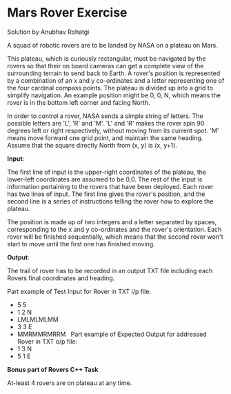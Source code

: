 # Mars Rover Exercise

Solution by Anubhav Rohatgi

A squad of robotic rovers are to be landed by NASA on a plateau on Mars.

This plateau, which is curiously rectangular, must be navigated by the rovers so that their on board cameras can get a complete view of the surrounding terrain to send back to Earth.
A rover's position is represented by a combination of an x and y co-ordinates and a letter representing one of the four cardinal compass points. The plateau is divided up into a grid to simplify navigation. An example position might be 0, 0, N, which means the rover is in the bottom left corner and facing North.

In order to control a rover, NASA sends a simple string of letters. The possible letters are 'L', 'R' and 'M'. 'L' and 'R' makes the rover spin 90 degrees left or right respectively, without moving from its current spot.
'M' means move forward one grid point, and maintain the same heading.
Assume that the square directly North from (x, y) is (x, y+1).

**Input**:

The first line of input is the upper-right coordinates of the plateau, the lower-left coordinates are assumed to be 0,0.
The rest of the input is information pertaining to the rovers that have been deployed. Each rover has two lines of input. The first line gives the rover's position, and the second line is a series of instructions telling the rover how to explore the plateau.

The position is made up of two integers and a letter separated by spaces, corresponding to the x and y co-ordinates and the rover's orientation.
Each rover will be finished sequentially, which means that the second rover won't start to move until the first one has finished moving.
 

**Output**:

The trail of rover has to be recorded in an output TXT file including each Rovers final coordinates and heading.


Part example of Test Input for Rover in TXT i/p file:
* 5 5
* 1 2 N
* LMLMLMLMM
* 3 3 E
* MMRMMRMRRM
 
Part example of Expected Output for addressed Rover in TXT o/p file:
* 1 3 N
* 5 1 E
 


**Bonus part of Rovers C++ Task**

At-least 4 rovers are on plateau at any time. 
